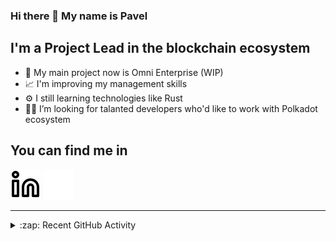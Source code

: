 ### Hi there 👋 My name is Pavel

## I'm a Project Lead in the blockchain ecosystem 

- 🚀 My main project now is Omni Enterprise (WIP)
- 📈 I'm improving my management skills
- ⚙️ I still learning technologies like Rust
- 🧑‍💻 I’m looking for talanted developers who'd like to work with Polkadot ecosystem

## You can find me in
[![website](./img/linkedin-light.svg)](https://www.linkedin.com/in/golovkinpl/)
[![website](./img/linkedin-dark.svg)](https://www.linkedin.com/in/golovkinpl/)

---

<details>
  <summary>:zap: Recent GitHub Activity</summary>
  
<!--START_SECTION:activity-->
1. 🎉 Merged PR [#488](https://github.com/novasamatech/metadata-portal/pull/488) in [novasamatech/metadata-portal](https://github.com/novasamatech/metadata-portal)
2. 🎉 Merged PR [#1117](https://github.com/novasamatech/nova-spektr/pull/1117) in [novasamatech/nova-spektr](https://github.com/novasamatech/nova-spektr)
3. 💪 Opened PR [#1117](https://github.com/novasamatech/nova-spektr/pull/1117) in [novasamatech/nova-spektr](https://github.com/novasamatech/nova-spektr)
4. 🔒 Closed issue [#487](https://github.com/novasamatech/metadata-portal/issues/487) in [novasamatech/metadata-portal](https://github.com/novasamatech/metadata-portal)
5. 🗣 Commented on [#487](https://github.com/novasamatech/metadata-portal/issues/487#issuecomment-1744315054) in [novasamatech/metadata-portal](https://github.com/novasamatech/metadata-portal)
<!--END_SECTION:activity-->

</details>
